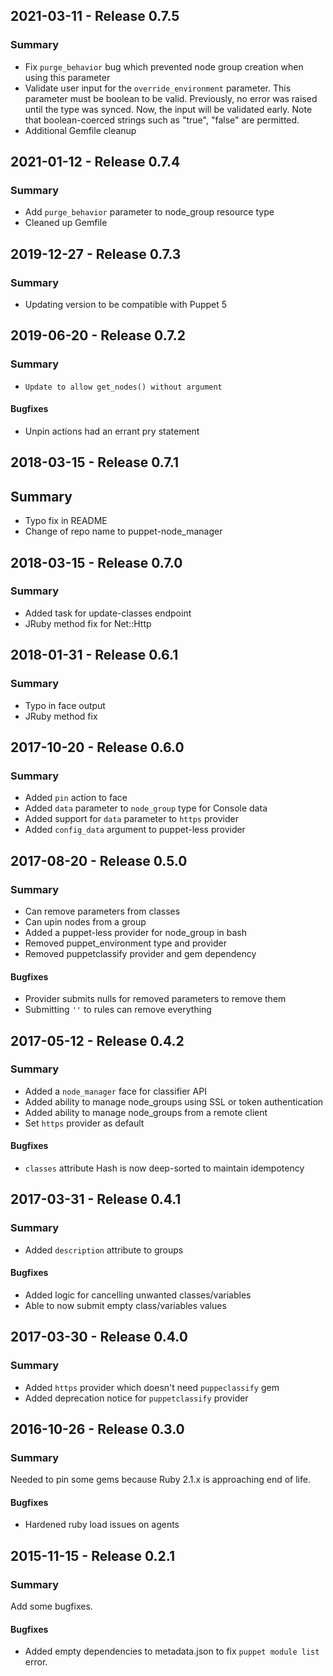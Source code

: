 ## 2021-03-11 - Release 0.7.5

### Summary

- Fix `purge_behavior` bug which prevented node group creation when using this parameter
- Validate user input for the `override_environment` parameter. This parameter must be boolean to be valid. Previously, no error was raised until the type was synced. Now, the input will be validated early. Note that boolean-coerced strings such as "true", "false" are permitted.
- Additional Gemfile cleanup

## 2021-01-12 - Release 0.7.4

### Summary

- Add `purge_behavior` parameter to node\_group resource type
- Cleaned up Gemfile

## 2019-12-27 - Release 0.7.3

### Summary

- Updating version to be compatible with Puppet 5

## 2019-06-20 - Release 0.7.2

### Summary

- `Update to allow get_nodes() without argument`

#### Bugfixes

- Unpin actions had an errant pry statement

## 2018-03-15 - Release 0.7.1

## Summary

- Typo fix in README
- Change of repo name to puppet-node_manager

## 2018-03-15 - Release 0.7.0

### Summary

- Added task for update-classes endpoint
- JRuby method fix for Net::Http

## 2018-01-31 - Release 0.6.1

### Summary

- Typo in face output
- JRuby method fix

## 2017-10-20 - Release 0.6.0

### Summary

- Added `pin` action to face
- Added `data` parameter to `node_group` type for Console data
- Added support for `data` parameter to `https` provider
- Added `config_data` argument to puppet-less provider

## 2017-08-20 - Release 0.5.0

### Summary

- Can remove parameters from classes
- Can upin nodes from a group
- Added a puppet-less provider for node_group in bash
- Removed puppet_environment type and provider
- Removed puppetclassify provider and gem dependency

#### Bugfixes
- Provider submits nulls for removed parameters to remove them
- Submitting `''` to rules can remove everything


## 2017-05-12  - Release 0.4.2

### Summary

- Added a `node_manager` face for classifier API
- Added ability to manage node_groups using SSL or token authentication
- Added ability to manage node_groups from a remote client
- Set `https` provider as default

#### Bugfixes

- `classes` attribute Hash is now deep-sorted to maintain idempotency

## 2017-03-31 - Release 0.4.1

### Summary

- Added `description` attribute to groups

#### Bugfixes

- Added logic for cancelling unwanted classes/variables
- Able to now submit empty class/variables values

## 2017-03-30 - Release 0.4.0

### Summary

- Added `https` provider which doesn't need `puppeclassify` gem
- Added deprecation notice for `puppetclassify` provider

## 2016-10-26 - Release 0.3.0
### Summary

Needed to pin some gems because Ruby 2.1.x is approaching end of life.

#### Bugfixes
- Hardened ruby load issues on agents

## 2015-11-15 - Release 0.2.1
### Summary

Add some bugfixes.

#### Bugfixes
- Added empty dependencies to metadata.json to fix `puppet module list` error.
